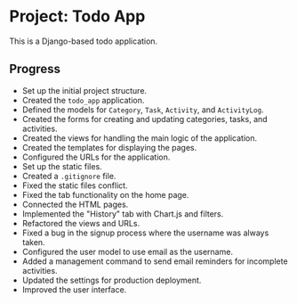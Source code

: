 # Project: Todo App

This is a Django-based todo application.

## Progress

*   Set up the initial project structure.
*   Created the `todo_app` application.
*   Defined the models for `Category`, `Task`, `Activity`, and `ActivityLog`.
*   Created the forms for creating and updating categories, tasks, and activities.
*   Created the views for handling the main logic of the application.
*   Created the templates for displaying the pages.
*   Configured the URLs for the application.
*   Set up the static files.
*   Created a `.gitignore` file.
*   Fixed the static files conflict.
*   Fixed the tab functionality on the home page.
*   Connected the HTML pages.
*   Implemented the "History" tab with Chart.js and filters.
*   Refactored the views and URLs.
*   Fixed a bug in the signup process where the username was always taken.
*   Configured the user model to use email as the username.
*   Added a management command to send email reminders for incomplete activities.
*   Updated the settings for production deployment.
*   Improved the user interface.
